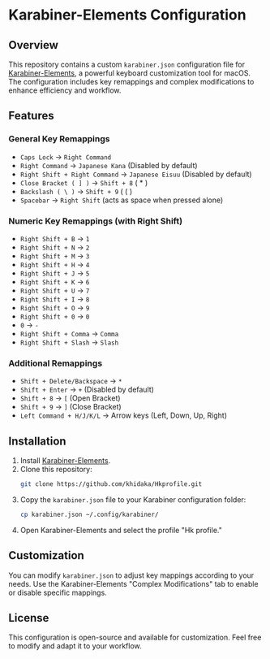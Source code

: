# Karabiner-Elements Configuration

## Overview
This repository contains a custom `karabiner.json` configuration file for [Karabiner-Elements](https://karabiner-elements.pqrs.org/), a powerful keyboard customization tool for macOS. The configuration includes key remappings and complex modifications to enhance efficiency and workflow.

## Features
### General Key Remappings
- `Caps Lock` → `Right Command`
- `Right Command` → `Japanese Kana` (Disabled by default)
- `Right Shift + Right Command` → `Japanese Eisuu` (Disabled by default)
- `Close Bracket ( ] )` → `Shift + 8` ( * )
- `Backslash ( \ )` → `Shift + 9` ( ( )
- `Spacebar` → `Right Shift` (acts as space when pressed alone)

### Numeric Key Remappings (with Right Shift)
- `Right Shift + B` → `1`
- `Right Shift + N` → `2`
- `Right Shift + M` → `3`
- `Right Shift + H` → `4`
- `Right Shift + J` → `5`
- `Right Shift + K` → `6`
- `Right Shift + U` → `7`
- `Right Shift + I` → `8`
- `Right Shift + O` → `9`
- `Right Shift + 0` → `0`
- `0` → `-`
- `Right Shift + Comma` → `Comma`
- `Right Shift + Slash` → `Slash`

### Additional Remappings
- `Shift + Delete/Backspace` → `*`
- `Shift + Enter` → `+` (Disabled by default)
- `Shift + 8` → `[` (Open Bracket)
- `Shift + 9` → `]` (Close Bracket)
- `Left Command + H/J/K/L` → Arrow keys (Left, Down, Up, Right)

## Installation
1. Install [Karabiner-Elements](https://karabiner-elements.pqrs.org/).
2. Clone this repository:
   ```sh
   git clone https://github.com/khidaka/Hkprofile.git
   ```
3. Copy the `karabiner.json` file to your Karabiner configuration folder:
   ```sh
   cp karabiner.json ~/.config/karabiner/
   ```
4. Open Karabiner-Elements and select the profile "Hk profile."

## Customization
You can modify `karabiner.json` to adjust key mappings according to your needs. Use the Karabiner-Elements "Complex Modifications" tab to enable or disable specific mappings.

## License
This configuration is open-source and available for customization. Feel free to modify and adapt it to your workflow.

